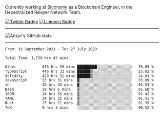 Currently working at [Biconomy](https://biconomy.io/) as a Blockchain Engineer, in the Decentralized Relayer Network Team.

 [![Twitter Badge](https://img.shields.io/badge/-@ankurdubey521-1ca0f1?style=flat-square&labelColor=1ca0f1&logo=twitter&logoColor=white&link=https://twitter.com/ankurdubey521)](https://twitter.com/ankurdubey521) [![Linkedin Badge](https://img.shields.io/badge/-ankurdubey521-blue?style=flat-square&logo=Linkedin&logoColor=white&link=https://www.linkedin.com/in/ankurdubey521/)](https://www.linkedin.com/in/ankurdubey521/)

<hr/>

![Ankur's GitHub stats](https://github-readme-stats.vercel.app/api?username=ankurdubey521&count_private=true&theme=radical)

<hr/>

<!--START_SECTION:waka-->

```txt
From: 19 September 2021 - To: 27 July 2023

Total Time: 1,729 hrs 45 mins

Other            616 hrs 39 mins █████████░░░░░░░░░░░░░░░░   35.65 %
TypeScript       446 hrs 32 mins ██████▒░░░░░░░░░░░░░░░░░░   25.82 %
Solidity         429 hrs 31 mins ██████▒░░░░░░░░░░░░░░░░░░   24.83 %
JavaScript       53 hrs 31 mins  ▓░░░░░░░░░░░░░░░░░░░░░░░░   03.09 %
sh               43 hrs 43 mins  ▓░░░░░░░░░░░░░░░░░░░░░░░░   02.53 %
Bash             29 hrs 6 mins   ▒░░░░░░░░░░░░░░░░░░░░░░░░   01.68 %
JSON             24 hrs 35 mins  ▒░░░░░░░░░░░░░░░░░░░░░░░░   01.42 %
YAML             24 hrs 22 mins  ▒░░░░░░░░░░░░░░░░░░░░░░░░   01.41 %
Rust             23 hrs 21 mins  ▒░░░░░░░░░░░░░░░░░░░░░░░░   01.35 %
TeX              9 hrs 3 mins    ░░░░░░░░░░░░░░░░░░░░░░░░░   00.52 %
```

<!--END_SECTION:waka-->

